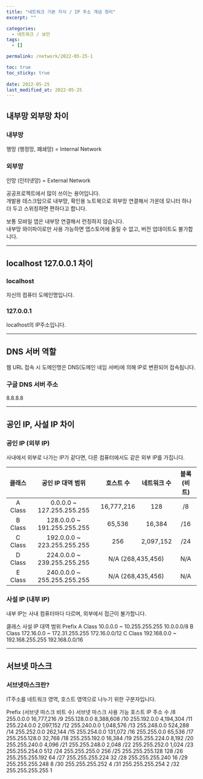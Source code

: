 ```yaml
---
title: "네트워크 기본 지식 / IP 주소 개념 정리"
excerpt: ""

categories:
  - 네트워크 / 보안
tags:
  - []

permalink: /network/2022-05-25-1

toc: true
toc_sticky: true
 
date: 2022-05-25
last_modified_at: 2022-05-25
---
```


## 내부망 외부망 차이

### 내부망
행망 (행정망, 폐쇄망) = Internal Network

### 외부망
인망 (인터넷망) = External Network

공공프로젝트에서 많이 쓰이는 용어입니다.  
개발용 데스크탑으로 내부망, 확인용 노트북으로 외부망 연결해서 가운데 모니터 하나 더 두고 스위칭하면 편하다고 합니다.

보통 모바일 앱은 내부망 연결해서 런칭하지 않습니다.  
내부망 와이파이로만 사용 가능하면 앱스토어에 올릴 수 없고, 버전 업데이트도 불가합니다.

---

## localhost 127.0.0.1 차이

### localhost
자신의 컴퓨터 도메인명입니다.

### 127.0.0.1
localhost의 IP주소입니다.

---

## DNS 서버 역할

웹 URL 접속 시 도메인명은 DNS(도메인 네임 서버)에 의해 IP로 변환되어 접속됩니다.

### 구글 DNS 서버 주소
8.8.8.8

---

## 공인 IP, 사설 IP 차이

### 공인 IP (외부 IP)
사내에서 외부로 나가는 IP가 같다면, 다른 컴퓨터에서도 같은 외부 IP를 가집니다.
<table style="text-align: center">
  <thead>
    <tr>
      <th>클래스</th>
      <th>공인 IP 대역 범위</th>
      <th>호스트 수</th>
      <th>네트워크 수</th>
      <th>블록 (비트)</th>
    </tr>
  </thead>
  <tbody>
    <tr>
      <td>A Class</td>
      <td>0.0.0.0 ~ 127.255.255.255</td>
      <td>16,777,216</td>
      <td>128</td>
      <td>/8</td>
    </tr>
    <tr>
      <td>B Class</td>
      <td>128.0.0.0 ~ 191.255.255.255</td>
      <td>65,536</td>
      <td>16,384</td>
      <td>/16</td>
    </tr>
    <tr>
      <td>C Class</td>
      <td>192.0.0.0 ~ 223.255.255.255</td>
      <td>256</td>
      <td>2,097,152</td>
      <td>/24</td>
    </tr>
    <tr>
      <td>D Class</td>
      <td>224.0.0.0 ~ 239.255.255.255</td>
      <td colspan="2">N/A (268,435,456)</td>
      <td>N/A</td>
    </tr>
    <tr>
      <td>E Class</td>
      <td>240.0.0.0 ~ 255.255.255.255</td>
      <td colspan="2">N/A (268,435,456)</td>
      <td>N/A</td>
    </tr>
  </tbody>
</table>

### 사설 IP (내부 IP)
내부 IP는 사내 컴퓨터마다 다르며, 외부에서 접근이 불가합니다.

클래스	사설 IP 대역 범위	Prefix
A Class	10.0.0.0 ~ 10.255.255.255	10.0.0.0/8
B Class	172.16.0.0 ~ 172.31.255.255	172.16.0.0/12
C Class	192.168.0.0 ~ 192.168.255.255	192.168.0.0/16

---

## 서브넷 마스크

### 서브넷마스크란?
IT주소를 네트워크 영역, 호스트 영역으로 나누기 위한 구분자입니다.

Prefix (서브넷 마스크 비트 수)	서브넷 마스크	사용 가능 호스트 IP 주소 수
/8	255.0.0.0	16,777,216
/9	255.128.0.0	8,388,608
/10	255.192.0.0	4,194,304
/11	255.224.0.0	2,097,152
/12	255.240.0.0	1,048,576
/13	255.248.0.0	524,288
/14	255.252.0.0	262,144
/15	255.254.0.0	131,072
/16	255.255.0.0	65,536
/17	255.255.128.0	32,768
/18	255.255.192.0	16,384
/19	255.255.224.0	8,192
/20	255.255.240.0	4,096
/21	255.255.248.0	2,048
/22	255.255.252.0	1,024
/23	255.255.254.0	512
/24	255.255.255.0	256
/25	255.255.255.128	128
/26	255.255.255.192	64
/27	255.255.255.224	32
/28	255.255.255.240	16
/29	255.255.255.248	8
/30	255.255.255.252	4
/31	255.255.255.254	2
/32	255.255.255.255	1